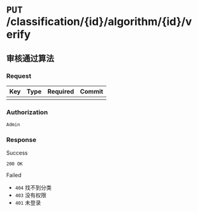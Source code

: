 # `PUT` /classification/{id}/algorithm/{id}/verify

## 审核通过算法

### Request

| Key | Type | Required | Commit |
| --- | --- | --- | --- |
| | | | |

### Authorization

`Admin`

### Response

Success

`200 OK`


Failed

- `404` 找不到分类
- `403` 没有权限
- `401` 未登录
